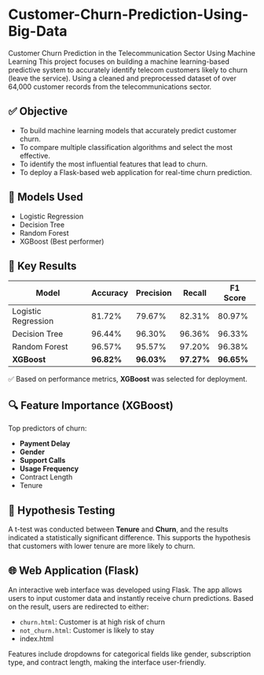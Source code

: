 # Customer-Churn-Prediction-Using-Big-Data
Customer Churn Prediction in the Telecommunication Sector Using Machine Learning This project focuses on building a machine learning-based predictive system to accurately identify telecom customers likely to churn (leave the service). Using a cleaned and preprocessed dataset of over 64,000 customer records from the telecommunications sector. 

## ✅ Objective
- To build machine learning models that accurately predict customer churn.
- To compare multiple classification algorithms and select the most effective.
- To identify the most influential features that lead to churn.
- To deploy a Flask-based web application for real-time churn prediction.

## 🧠 Models Used
- Logistic Regression  
- Decision Tree  
- Random Forest  
- XGBoost (Best performer)

## 🎯 Key Results

| Model              | Accuracy | Precision | Recall | F1 Score |
|-------------------|----------|-----------|--------|----------|
| Logistic Regression | 81.72%   | 79.67%    | 82.31% | 80.97%   |
| Decision Tree       | 96.44%   | 96.30%    | 96.36% | 96.33%   |
| Random Forest       | 96.57%   | 95.57%    | 97.20% | 96.38%   |
| **XGBoost**         | **96.82%** | **96.03%** | **97.27%** | **96.65%** |

✅ Based on performance metrics, **XGBoost** was selected for deployment.
## 🔍 Feature Importance (XGBoost)

Top predictors of churn:
- **Payment Delay**
- **Gender**
- **Support Calls**
- **Usage Frequency**
- Contract Length
- Tenure

## 🧪 Hypothesis Testing
A t-test was conducted between **Tenure** and **Churn**, and the results indicated a statistically significant difference. This supports the hypothesis that customers with lower tenure are more likely to churn.

## 🌐 Web Application (Flask)

An interactive web interface was developed using Flask. The app allows users to input customer data and instantly receive churn predictions. Based on the result, users are redirected to either:

- `churn.html`: Customer is at high risk of churn  
- `not_churn.html`: Customer is likely to stay
- index.html

Features include dropdowns for categorical fields like gender, subscription type, and contract length, making the interface user-friendly.
